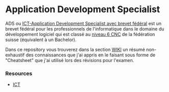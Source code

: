 # Application Development Specialist

ADS ou [ICT-Application Development Specialist avec brevet fédéral](https://www.becc.admin.ch/becc/public/bvz/beruf/show/46545) est un brevet fédéral pour les professionnels de l'informatique dans le domaine du développement logiciel qui est classé au [niveau 6 CNC](https://www.sbfi.admin.ch/sbfi/fr/home/formation/mobilite/cnc-formation-professionnelle.html) de la fédération suisse (équivalent à un Bachelor).

Dans ce repository vous trouverez dans la section [WIKI](https://github.com/richmartins/ads/wiki) un résumé non-exhaustif des connaissances que j'ai appris en le faisant sous forme de "Cheatsheet" que j'ai utilisé lors des révisions pour l'examen.

### Resources

- [ICT](https://www.ict-berufsbildung.ch/formation-continue/brevet-federal/ict-application-development-specialist)